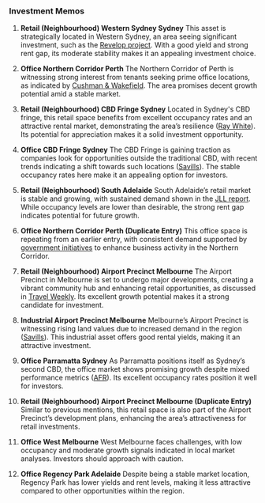 ### Investment Memos

1. **Retail (Neighbourhood) Western Sydney Sydney**
   This asset is strategically located in Western Sydney, an area seeing significant investment, such as the [Revelop project](https://www.shoppingcentrenews.com.au/feature-stories/special-feature/revelop-a-community-first-approach-to-retail-transformation/). With a good yield and strong rent gap, its moderate stability makes it an appealing investment choice.

2. **Office Northern Corridor Perth**
   The Northern Corridor of Perth is witnessing strong interest from tenants seeking prime office locations, as indicated by [Cushman & Wakefield](https://www.cushmanwakefield.com/en/australia/news/2023/03/tenants-seek-prime-location-in-perth-northern-corridor). The area promises decent growth potential amid a stable market.

3. **Retail (Neighbourhood) CBD Fringe Sydney**
   Located in Sydney's CBD fringe, this retail space benefits from excellent occupancy rates and an attractive rental market, demonstrating the area’s resilience ([Ray White](https://raywhitecommercialsydneycityfringe.com/news/glebe-commercial-property-market-why-it-bucks-the-trends)). Its potential for appreciation makes it a solid investment opportunity.

4. **Office CBD Fringe Sydney**
   The CBD Fringe is gaining traction as companies look for opportunities outside the traditional CBD, with recent trends indicating a shift towards such locations ([Savills](https://www.savills.com.au/insight-and-opinion/savills-news/175948/the-rebirth-of-the-sydney-city-fringe-market)). The stable occupancy rates here make it an appealing option for investors.

5. **Retail (Neighbourhood) South Adelaide**
   South Adelaide’s retail market is stable and growing, with sustained demand shown in the [JLL report](https://www.jll.com/en-au/insights/market-dynamics/adelaide-retail). While occupancy levels are lower than desirable, the strong rent gap indicates potential for future growth.

6. **Office Northern Corridor Perth (Duplicate Entry)**
   This office space is repeating from an earlier entry, with consistent demand supported by [government initiatives](https://www.wa.gov.au/government/media-statements/Cook%20Labor%20Government/More-industrial-land-released-in-Perth's-northern-corridor-20241211) to enhance business activity in the Northern Corridor.

7. **Retail (Neighbourhood) Airport Precinct Melbourne**
   The Airport Precinct in Melbourne is set to undergo major developments, creating a vibrant community hub and enhancing retail opportunities, as discussed in [Travel Weekly](https://travelweekly.com.au/melbourne-airport-unveils-plans-for-major-entertainment-leisure-and-retail-precinct/). Its excellent growth potential makes it a strong candidate for investment.

8. **Industrial Airport Precinct Melbourne**
   Melbourne’s Airport Precinct is witnessing rising land values due to increased demand in the region ([Savills](https://www.savills.com.au/insight-and-opinion/savills-news/159200/land-values-in-melbourne-s-east--south-east-industrial-precincts-skyrocket)). This industrial asset offers good rental yields, making it an attractive investment.

9. **Office Parramatta Sydney**
   As Parramatta positions itself as Sydney’s second CBD, the office market shows promising growth despite mixed performance metrics ([AFR](https://www.afr.com/companies/infrastructure/parramatta-boldly-stakes-its-claim-as-sydney-s-second-cbd-20250612-p5m70c)). Its excellent occupancy rates position it well for investors.

10. **Retail (Neighbourhood) Airport Precinct Melbourne (Duplicate Entry)**
   Similar to previous mentions, this retail space is also part of the Airport Precinct’s development plans, enhancing the area’s attractiveness for retail investments.

11. **Office West Melbourne**
   West Melbourne faces challenges, with low occupancy and moderate growth signals indicated in local market analyses. Investors should approach with caution.

12. **Office Regency Park Adelaide**
   Despite being a stable market location, Regency Park has lower yields and rent levels, making it less attractive compared to other opportunities within the region.